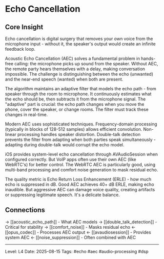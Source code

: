 # Echo Cancellation

## Core Insight
Echo cancellation is digital surgery that removes your own voice from the microphone input - without it, the speaker's output would create an infinite feedback loop.

Acoustic Echo Cancellation (AEC) solves a fundamental problem in hands-free calling: the microphone picks up sound from the speaker. Without AEC, the remote party hears themselves with a delay, making conversation impossible. The challenge is distinguishing between the echo (unwanted) and the near-end speech (wanted) when both are present.

The algorithm maintains an adaptive filter that models the echo path - from speaker through the room to microphone. It continuously estimates what the echo should be, then subtracts it from the microphone signal. The "adaptive" part is crucial: the echo path changes when you move the phone, cover the speaker, or change rooms. The filter must track these changes in real-time.

Modern AEC uses sophisticated techniques. Frequency-domain processing (typically in blocks of 128-512 samples) allows efficient convolution. Non-linear processing handles speaker distortion. Double-talk detection prevents the filter from adapting when both parties speak simultaneously - adapting during double-talk would corrupt the echo model.

iOS provides system-level echo cancellation through AVAudioSession when configured correctly. But VoIP apps often use their own AEC (like WebRTC's) for better control. The WebRTC AEC is particularly good, using multi-band processing and comfort noise generation to mask residual echo.

The quality metric is Echo Return Loss Enhancement (ERLE) - how much echo is suppressed in dB. Good AEC achieves 40+ dB ERLE, making echo inaudible. But aggressive AEC can damage voice quality, creating artifacts or suppressing legitimate speech. It's a delicate balance.

## Connections
→ [[acoustic_echo_path]] - What AEC models
→ [[double_talk_detection]] - Critical for stability
→ [[comfort_noise]] - Masks residual echo
← [[opus_codec]] - Processes AEC output
← [[avaudiosession]] - Provides system AEC
← [[noise_suppression]] - Often combined with AEC

---
Level: L4
Date: 2025-08-15
Tags: #echo #aec #audio-processing #dsp